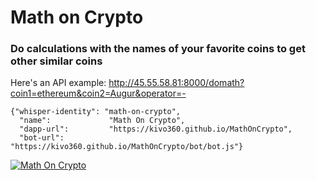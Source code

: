 # Math on Crypto

### Do calculations with the names of your favorite coins to get other similar coins

Here's an API example:
http://45.55.58.81:8000/domath?coin1=ethereum&coin2=Augur&operator=-

```
{"whisper-identity": "math-on-crypto",
  "name":             "Math On Crypto",
  "dapp-url":         "https://kivo360.github.io/MathOnCrypto",
  "bot-url":          "https://kivo360.github.io/MathOnCrypto/bot/bot.js"}
```

[![Math On Crypto](https://img.youtube.com/vi/1LESWJrQ840/0.jpg)](https://youtu.be/1LESWJrQ840 "Doing Math On CryptoCurrencies")
